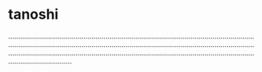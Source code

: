 # tanoshi

....................................................................................................................................................................................................................................................................................................................................................................................................................